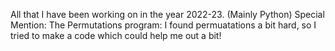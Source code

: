 All that I have been working on in the year 2022-23. 
(Mainly Python)
Special Mention:
The Permutations program: I found permuatations a bit hard, so I tried to make a code which could help me out a bit!

